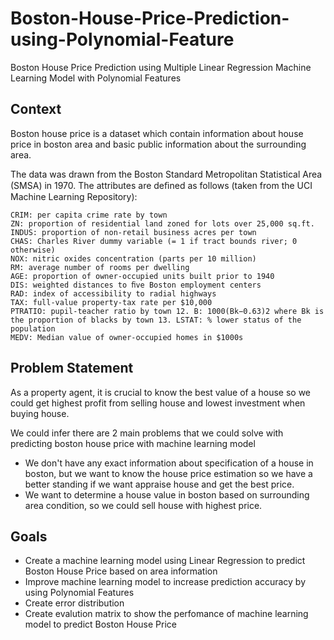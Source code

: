 # Boston-House-Price-Prediction-using-Polynomial-Feature
Boston House Price Prediction using Multiple Linear Regression Machine Learning Model with Polynomial Features


## Context
Boston house price is a dataset which contain information about house price in boston area and basic public information about the surrounding area.

The data was drawn from the Boston Standard Metropolitan Statistical Area (SMSA) in 1970. The attributes are deﬁned as follows (taken from the UCI Machine Learning Repository):

    CRIM: per capita crime rate by town
    ZN: proportion of residential land zoned for lots over 25,000 sq.ft.
    INDUS: proportion of non-retail business acres per town
    CHAS: Charles River dummy variable (= 1 if tract bounds river; 0 otherwise)
    NOX: nitric oxides concentration (parts per 10 million)
    RM: average number of rooms per dwelling
    AGE: proportion of owner-occupied units built prior to 1940
    DIS: weighted distances to ﬁve Boston employment centers
    RAD: index of accessibility to radial highways
    TAX: full-value property-tax rate per $10,000
    PTRATIO: pupil-teacher ratio by town 12. B: 1000(Bk−0.63)2 where Bk is the proportion of blacks by town 13. LSTAT: % lower status of the population
    MEDV: Median value of owner-occupied homes in $1000s

## Problem Statement
As a property agent, it is crucial to know the best value of a house so we could get highest profit from selling house and lowest investment when buying house.

We could infer there are 2 main problems that we could solve with predicting boston house price with machine learning model

-  We don't have any exact information about specification of a house in boston, but we want to know the house price estimation so we have a better standing if we want appraise house and get the best price.
- We want to determine a house value in boston based on surrounding area condition, so we could sell house with highest price.

## Goals
- Create a machine learning model using Linear Regression to predict Boston House Price based on area information
- Improve machine learning model to increase prediction accuracy by using Polynomial Features
- Create error distribution
- Create evalution matrix to show the perfomance of machine learning model to predict Boston House Price
